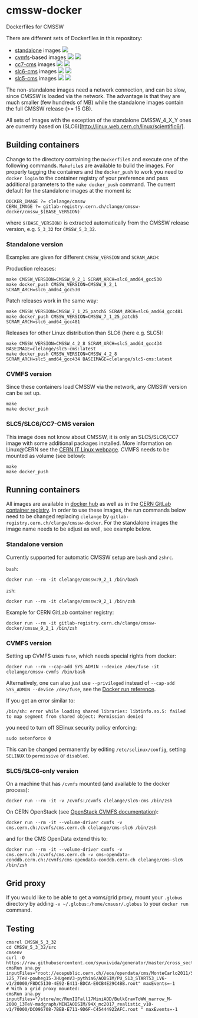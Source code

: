 # cmssw-docker

Dockerfiles for CMSSW

There are different sets of Dockerfiles in this repository:

- [standalone](standalone) images [![](https://images.microbadger.com/badges/image/clelange/cmssw.svg)](https://microbadger.com/images/clelange/cmssw)
- [cvmfs](cvmfs)-based images [![](https://images.microbadger.com/badges/image/clelange/cmssw-cvmfs.svg)](https://microbadger.com/images/clelange/cmssw-cvmfs) [![](https://images.microbadger.com/badges/version/clelange/cmssw-cvmfs.svg)](https://microbadger.com/images/clelange/cmssw-cvmfs)
- [cc7-cms](cc7-cms) images [![](https://images.microbadger.com/badges/image/clelange/cc7-cms.svg)](https://microbadger.com/images/clelange/cc7-cms) [![](https://images.microbadger.com/badges/version/clelange/cc7-cms.svg)](https://microbadger.com/images/clelange/cc7-cms)
- [slc6-cms](slc6-cms) images [![](https://images.microbadger.com/badges/image/clelange/slc6-cms.svg)](https://microbadger.com/images/clelange/slc6-cms) [![](https://images.microbadger.com/badges/version/clelange/slc6-cms.svg)](https://microbadger.com/images/clelange/slc6-cms)
- [slc5-cms](slc5-cms) images [![](https://images.microbadger.com/badges/image/clelange/slc5-cms.svg)](https://microbadger.com/images/clelange/slc5-cms) [![](https://images.microbadger.com/badges/version/clelange/slc5-cms.svg)](https://microbadger.com/images/clelange/slc5-cms)


The non-standalone images need a network connection, and can be slow, since CMSSW is loaded via the network. The advantage is that they are much smaller (few hundreds of MB) while the standalone images contain the full CMSSW release (>= 15 GB).

All sets of images with the exception of the standalone CMSSW_4_X_Y ones are currently based on (SLC6)[http://linux.web.cern.ch/linux/scientific6/].

## Building containers

Change to the directory containing the `Dockerfile`s and execute one of the following commands. `Makefile`s are available to build the images. For properly tagging the containers and the `docker_push` to work you need to `docker login` to the container registry of your preference and pass additional parameters to the `make docker_push` command. The current default for the standalone images at the moment is:

```shell
DOCKER_IMAGE ?= clelange/cmssw
CERN_IMAGE ?= gitlab-registry.cern.ch/clange/cmssw-docker/cmssw_$(BASE_VERSION)
```

where `$(BASE_VERSION)` is extracted automatically from the CMSSW release version, e.g. `5_3_32` for `CMSSW_5_3_32`.

### Standalone version

Examples are given for different `CMSSW_VERSION` and `SCRAM_ARCH`:

Production releases:

```shell
make CMSSW_VERSION=CMSSW_9_2_1 SCRAM_ARCH=slc6_amd64_gcc530
make docker_push CMSSW_VERSION=CMSSW_9_2_1 SCRAM_ARCH=slc6_amd64_gcc530
```

Patch releases work in the same way:

```shell
make CMSSW_VERSION=CMSSW_7_1_25_patch5 SCRAM_ARCH=slc6_amd64_gcc481
make docker_push CMSSW_VERSION=CMSSW_7_1_25_patch5 SCRAM_ARCH=slc6_amd64_gcc481
```

Releases for other Linux distribution than SLC6 (here e.g. SLC5):

```shell
make CMSSW_VERSION=CMSSW_4_2_8 SCRAM_ARCH=slc5_amd64_gcc434 BASEIMAGE=clelange/slc5-cms:latest
make docker_push CMSSW_VERSION=CMSSW_4_2_8 SCRAM_ARCH=slc5_amd64_gcc434 BASEIMAGE=clelange/slc5-cms:latest
```

### CVMFS version

Since these containers load CMSSW via the network, any CMSSW version can be set up.

```shell
make
make docker_push
```

### SLC5/SLC6/CC7-CMS version

This image does not know about CMSSW, it is only an SLC5/SLC6/CC7 image with some additional packages installed. More information on Linux@CERN see the [CERN IT Linux webpage](http://linuxsoft.cern.ch/). CVMFS needs to be mounted as volume (see below):

```shell
make
make docker_push
```

## Running containers

All images are available in [docker hub](http://hub.docker.com/r/clelange/) as well as in the [CERN GitLab container registry](https://gitlab.cern.ch/clange/cmssw-docker/container_registry). In order to use these images, the run commands below need to be changed replacing `clelange` by `gitlab-registry.cern.ch/clange/cmssw-docker`. For the standalone images the image name needs to be adjust as well, see example below.

### Standalone version

Currently supported for automatic CMSSW setup are `bash` and `zshrc`.

`bash`:

```shell
docker run --rm -it clelange/cmssw:9_2_1 /bin/bash
```

`zsh`:

```shell
docker run --rm -it clelange/cmssw:9_2_1 /bin/zsh
```

Example for CERN GitLab container registry:

```shell
docker run --rm -it gitlab-registry.cern.ch/clange/cmssw-docker/cmssw_9_2_1 /bin/zsh
```

### CVMFS version

Setting up CVMFS uses `fuse`, which needs special rights from docker:

```shell
docker run --rm --cap-add SYS_ADMIN --device /dev/fuse -it clelange/cmssw-cvmfs /bin/bash
```

Alternatively, one can also just use `--privileged` instead of `--cap-add SYS_ADMIN --device /dev/fuse`, see the [Docker run reference](https://docs.docker.com/engine/reference/run/#runtime-privilege-and-linux-capabilities).

If you get an error similar to:

```shell
/bin/sh: error while loading shared libraries: libtinfo.so.5: failed to map segment from shared object: Permission denied
```

you need to turn off SElinux security policy enforcing:

```shell
sudo setenforce 0
```

This can be changed permanently by editing `/etc/selinux/config`, setting `SELINUX` to `permissive` or `disabled`.

### SLC5/SLC6-only version

On a machine that has `/cvmfs` mounted (and available to the docker process):

```shell
docker run --rm -it -v /cvmfs:/cvmfs clelange/slc6-cms /bin/zsh
```

On CERN OpenStack (see [OpenStack CVMFS documentation](http://clouddocs.web.cern.ch/clouddocs/containers/tutorials/cvmfs.html)):

```shell
docker run --rm -it --volume-driver cvmfs -v cms.cern.ch:/cvmfs/cms.cern.ch clelange/cms-slc6 /bin/zsh
```

and for the CMS OpenData extend this to:

```shell
docker run --rm -it --volume-driver cvmfs -v cms.cern.ch:/cvmfs/cms.cern.ch -v cms-opendata-conddb.cern.ch:/cvmfs/cms-opendata-conddb.cern.ch clelange/cms-slc6 /bin/zsh
```

## Grid proxy

If you would like to be able to get a voms/grid proxy, mount your `.globus` directory by adding `-v ~/.globus:/home/cmsusr/.globus` to your `docker run` command.

## Testing

```shell
cmsrel CMSSW_5_3_32
cd CMSSW_5_3_32/src
cmsenv
curl -O https://raw.githubusercontent.com/syuvivida/generator/master/cross_section/runJob/ana.py
cmsRun ana.py inputFiles="root://eospublic.cern.ch//eos/opendata/cms/MonteCarlo2011/Summer11LegDR/SMHiggsToZZTo4L_M-125_7TeV-powheg15-JHUgenV3-pythia6/AODSIM/PU_S13_START53_LV6-v1/20000/F8DC5130-4E92-E411-BDCA-E0CB4E29C4BB.root" maxEvents=-1
# With a grid proxy mounted:
cmsRun ana.py inputFiles="/store/mc/RunIIFall17MiniAOD/BulkGravToWW_narrow_M-2000_13TeV-madgraph/MINIAODSIM/94X_mc2017_realistic_v10-v1/70000/DC096708-7BEB-E711-9D6F-C45444922AFC.root " maxEvents=-1
```